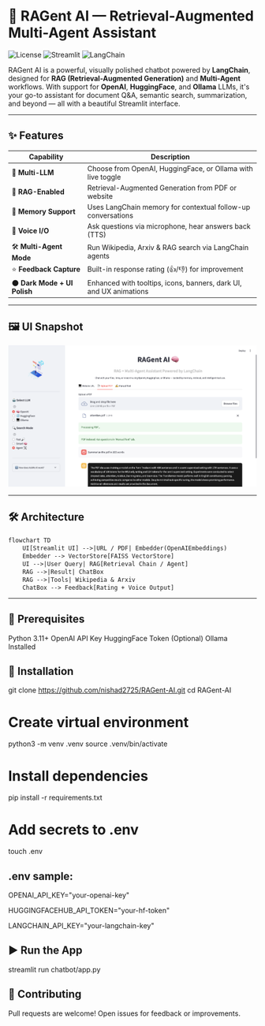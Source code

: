 # 🤖 RAGent AI — Retrieval-Augmented Multi-Agent Assistant

![License](https://img.shields.io/badge/license-MIT-blue)
![Streamlit](https://img.shields.io/badge/built%20with-Streamlit-ff4b4b)
![LangChain](https://img.shields.io/badge/langchain-powered-yellow)

RAGent AI is a powerful, visually polished chatbot powered by **LangChain**, designed for **RAG (Retrieval-Augmented Generation)** and **Multi-Agent** workflows. With support for **OpenAI**, **HuggingFace**, and **Ollama** LLMs, it's your go-to assistant for document Q&A, semantic search, summarization, and beyond — all with a beautiful Streamlit interface.

---

## ✨ Features

| Capability                  | Description                                                                 |
|----------------------------|-----------------------------------------------------------------------------|
| 🧠 **Multi-LLM**            | Choose from OpenAI, HuggingFace, or Ollama with live toggle                 |
| 📎 **RAG-Enabled**          | Retrieval-Augmented Generation from PDF or website                         |
| 🧠 **Memory Support**       | Uses LangChain memory for contextual follow-up conversations               |
| 🎤 **Voice I/O**            | Ask questions via microphone, hear answers back (TTS)                      |
| 🛠️ **Multi-Agent Mode**     | Run Wikipedia, Arxiv & RAG search via LangChain agents                     |
| ⭐ **Feedback Capture**      | Built-in response rating (👍/👎) for improvement                            |
| 🌑 **Dark Mode + UI Polish**| Enhanced with tooltips, icons, banners, dark UI, and UX animations         |

---

## 🖼️ UI Snapshot

![UI](UI.png) <!-- Add screenshot in /docs or change path -->

---

## 🛠️ Architecture

```mermaid
flowchart TD
    UI[Streamlit UI] -->|URL / PDF| Embedder(OpenAIEmbeddings)
    Embedder --> VectorStore[FAISS VectorStore]
    UI -->|User Query| RAG[Retrieval Chain / Agent]
    RAG -->|Result| ChatBox
    RAG -->|Tools| Wikipedia & Arxiv
    ChatBox --> Feedback[Rating + Voice Output]
```

---


## 🔧 Prerequisites

Python 3.11+
OpenAI API Key
HuggingFace Token
(Optional) Ollama Installed


## 🧪 Installation

git clone https://github.com/nishad2725/RAGent-AI.git
cd RAGent-AI

# Create virtual environment

python3 -m venv .venv
source .venv/bin/activate

# Install dependencies
pip install -r requirements.txt

# Add secrets to .env
touch .env


## .env sample:

OPENAI_API_KEY="your-openai-key"

HUGGINGFACEHUB_API_TOKEN="your-hf-token"

LANGCHAIN_API_KEY="your-langchain-key"


## ▶️ Run the App

streamlit run chatbot/app.py

## 🤝 Contributing

Pull requests are welcome! Open issues for feedback or improvements.
